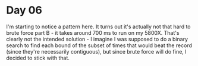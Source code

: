 # Day 06

I'm starting to notice a pattern here. It turns out it's actually not that hard to brute force part B - it takes around
700 ms to run on my 5800X. That's clearly not the intended solution - I imagine I was supposed to do a binary search to
find each bound of the subset of times that would beat the record (since they're necessarily contiguous), but since
brute force will do fine, I decided to stick with that.
